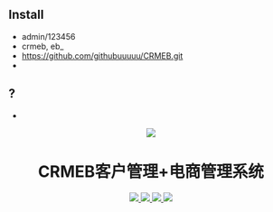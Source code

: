 ## Install
* admin/123456
* crmeb, eb_
* https://github.com/githubuuuuu/CRMEB.git
* 

## ?
* 
<p align="center">
<img src="https://images.gitee.com/uploads/images/2018/1214/151026_2299df23_892944.gif" />
</p>
<h1 align="center"> CRMEB客户管理+电商管理系统</h1> 
<p align="center">
    <a href="http://www.crmeb.com">
        <img src="https://img.shields.io/badge/OfficialWebsite-CRMEB-yellow.svg" />
    </a>
<a href="http://www.crmeb.com">
        <img src="https://img.shields.io/badge/Licence-MIT-green.svg?style=flat" />
    </a>
    <a href="http://www.crmeb.com">
        <img src="https://img.shields.io/badge/Edition-2.5-blue.svg" />
    </a>
     <a href="https://gitee.com/ZhongBangKeJi/CRMEB/repository/archive/master.zip">
        <img src="https://img.shields.io/badge/download-59m-red.svg" />
    </a>
</p>
